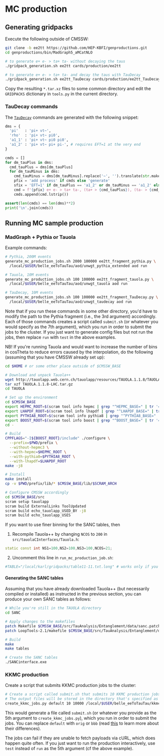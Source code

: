 # MC production

## Generating gridpacks

Execute the following outside of CMSSW:

```bash
git clone -b ee2tt https://github.com/HEP-KBFI/genproductions.git
cd genproductions/bin/MadGraph5_aMCatNLO

# to generate e+ e- > ta+ ta- without decaying the taus
./gridpack_generation.sh ee2tt cards/production/ee2tt

# to generate e+ e- > ta+ ta- and decay the taus with TauDecay
./gridpack_generation.sh ee2tt_TauDecay cards/production/ee2tt_TauDecay
```

Copy the resulting `*.tar.xz` files to some common directory and edit the `GRIDPACKS` dictionary in `tools.py` in the current directory.

### TauDecay commands

The [`TauDecay`](https://arxiv.org/abs/1212.6247) commands are generated with the following snippet:

```python
dms = {
  'pi'   : 'pi+ vt~',
  'rho'  : 'pi+ vt~ pi0',
  'a1_1' : 'pi+ vt~ pi0 pi0',
  'a1_2' : 'pi+ vt~ pi+ pi-', # requires EFT=1 at the very end
}

cmds = []
for dm_tauPlus in dms:
  cmd_tauPlus = dms[dm_tauPlus]
  for dm_tauMinus in dms:
    cmd_tauMinus = dms[dm_tauMinus].replace('~', '').translate(str.maketrans('+-', '-+'))
    pfix = 'add process' if cmds else 'generate'
    sfix = 'EFT=1' if dm_tauPlus == 'a1_2' or dm_tauMinus == 'a1_2' else ''
    cmd = f'{pfix} e+ e- > ta+ ta-, (ta+ > {cmd_tauPlus}), (ta- > {cmd_tauMinus}) {sfix}'
    cmds.append(cmd.lstrip())

assert(len(cmds) == len(dms)**2)
print('\n'.join(cmds))
```

## Running MC sample production

### MadGraph + Pythia or Tauola

Example commands:

```bash
# Pythia, 200M events
generate_mc_production_jobs.sh 2000 100000 ee2tt_fragment_pythia.py \
  /local/$USER/belle_eeToTauTau/aod/unwgt_pythia_extended aod run

# Tauola, 10M events
generate_mc_production_jobs.sh 100 100000 ee2tt_fragment_tauola.py \
  /local/$USER/belle_eeToTauTau/aod/unwgt_tauola aod run

# TauDecay, 10M events
generate_mc_production_jobs.sh 100 100000 ee2tt_fragment_TauDecay.py \
  /local/$USER/belle_eeToTauTau/aod/unwgt_taudecay aod run
```

Note that if you run these commands in some other directory, you'd have to modify the path to the Pythia fragment (i.e., the 3rd argument) accordingly.
Each of those commands creates a script called `submit.sh` (or whatever you would specify as the 7th argument), which you run in order to submit the jobs to the cluster.
If you just want to generate config files but not run the jobs, then replace `run` with `test` in the above examples.

NB! If you're running Tauola and would want to increase the number of bins in cosTheta to reduce errors caused by the interpolation, do the following (assuming that you have CMSSW already set up):

```bash
cd $HOME # or some other place outside of $CMSSW_BASE

# Download and unpack Tauola++
wget http://tauolapp.web.cern.ch/tauolapp/resources/TAUOLA.1.1.8/TAUOLA.1.1.8-LHC.tar.gz
tar xzf TAUOLA.1.1.8-LHC.tar.gz
cd TAUOLA

# Set up the environment
cd $CMSSW_BASE
export HEPMC_ROOT=$(scram tool info hepmc | grep "^HEPMC_BASE=" | tr '=' ' ' | awk '{print $2}')
export LHAPDF_ROOT=$(scram tool info lhapdf | grep "^LHAPDF_BASE=" | tr '=' ' ' | awk '{print $2}')
export PYTHIA8_ROOT=$(scram tool info pythia8 | grep "^PYTHIA8_BASE=" | tr '=' ' ' | awk '{print $2}')
export BOOST_ROOT=$(scram tool info boost | grep "^BOOST_BASE=" | tr '=' ' ' | awk '{print $2}')
cd -

# Build
CPPFLAGS="-I${BOOST_ROOT}/include" ./configure \
  --prefix=$PWD/prefix \
  --without-hepmc3 \
  --with-hepmc=$HEPMC_ROOT \
  --with-pythia8=$PYTHIA8_ROOT \
  --with-lhapdf=$LHAPDF_ROOT
make -j8

# Install
make install
cp -v $PWD/prefix/lib/* $CMSSW_BASE/lib/$SCRAM_ARCH

# Configure CMSSW accordingly
cd $CMSSW_BASE/src
scram setup tauolapp
scram build ExternalLinks ToolUpdated
scram build echo_tauolapp_USED_BY -j8
scram build echo_tauolapp_USES
```

If you want to use finer binning for the SANC tables, then
1. Recompile Tauola++ by changing `NCOS` to `200` in `src/tauolaCInterfaces/Tauola.h`:
```cpp
static const int NS1=100,NS2=100,NS3=100,NCOS=21; 
```
2. Uncomment this line in `run_mc_production_job.sh`:
```bash
#TABLE="/local/karl/gridpacks/table11-11.txt.long" # works only if you recompile Tauola++
```

#### Generating the SANC tables

Assuming that you have already downloaded Tauola++ (but necessarily compiled or installed) as instructed in the previous section, you can produce your own SANC tables as follows:

```bash
# While you're still in the TAUOLA directory
cd SANC

# Apply changes to the makefiles
patch Makefile $CMSSW_BASE/src/TauAnalysis/Entanglement/data/sanc.patch
patch LoopTools-2.1/makefile $CMSSW_BASE/src/TauAnalysis/Entanglement/data/looptools.patch

# Build
make
make tables

# Create the SANC tables
./SANCinterface.exe
```

### KKMC production

Create a script that submits KKMC production jobs to the cluster:

```bash
# Create a script called submit.sh that submits 10 KKMC production jobs to SLURM that each generate 10000 events.
# The output files will be stored in the directory that's specified as the 4th argument in the following.
create_kkmc_jobs.py default 10 10000 /local/$USER/belle_eeToTauTau/kkmc/default_10jobs_10Kevents run
```

This would generate a file called `submit.sh` (or whatever you provide as the 5th argument to `create_kkmc_jobs.py`), which you run in order to submit the jobs.
You can replace `default` with `orig` or `bbb` (read [this](https://github.com/HEP-KBFI/tautau-Entanglement/issues/2#issuecomment-1746796984) to learn more about their differences).

The jobs can fail if they are unable to fetch payloads via cURL, which does happen quite often.
If you just want to run the production interactively, use `test` instead of `run` as the 5th argument (cf the above example).
